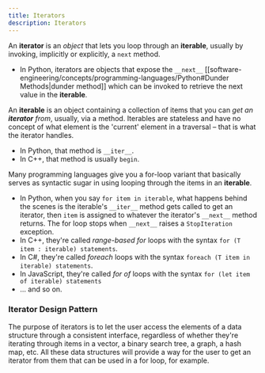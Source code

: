 ```yaml
---
title: Iterators
description: Iterators
---
```


An **iterator** is an *object* that lets you loop through an **iterable**, usually by invoking, implicitly or explicitly, a `next` method.
- In Python, iterators are objects that expose the `__next__`  [[software-engineering/concepts/programming-languages/Python#Dunder Methods|dunder method]] which can be invoked to retrieve the next value in the **iterable**.

An **iterable** is an object containing a collection of items that you can *get an **iterator** from*, usually, via a method. Iterables are stateless and have no concept of what element is the 'current' element in a traversal – that is what the iterator handles.
- In Python, that method is `__iter__`.
- In C++, that method is usually `begin`.

Many programming languages give you a for-loop variant that basically serves as syntactic sugar in using looping through the items in an **iterable**.
- In Python, when you say `for item in iterable`, what happens behind the scenes is the iterable's `__iter__` method gets called to get an iterator, then `item` is assigned to whatever the iterator's `__next__` method returns. The for loop stops when `__next__` raises a `StopIteration` exception.
- In C++, they're called *range-based for* loops with the syntax `for (T item : iterable) statements`.
- In C#, they're called *foreach* loops with the syntax `foreach (T item in iterable) statements`.
- In JavaScript, they're called *for of* loops with the syntax `for (let item of iterable) statements`
- ... and so on.

### Iterator Design Pattern
The purpose of iterators is to let the user access the elements of a data structure through a consistent interface, regardless of whether they're iterating through items in a vector, a binary search tree, a graph, a hash map, etc. All these data structures will provide a way for the user to get an iterator from them that can be used in a for loop, for example.
